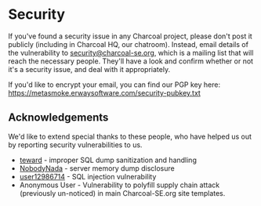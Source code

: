 ---
---

# Security

If you've found a security issue in any Charcoal project, please don't post it publicly
(including in Charcoal HQ, our chatroom). Instead, email details of the vulnerability to 
[security@charcoal-se.org](mailto:security@charcoal-se.org), which is a mailing list that will reach the necessary people.
They'll have a look and confirm whether or not it's a security issue, and deal with it appropriately.

If you'd like to encrypt your email, you can find our PGP key here: <https://metasmoke.erwaysoftware.com/security-pubkey.txt>

## Acknowledgements
We'd like to extend special thanks to these people, who have helped us out by reporting security vulnerabilities to us.

 - [teward](https://stackoverflow.com/users/603346/thomas-ward) - improper SQL dump sanitization and handling
 - [NobodyNada](https://stackoverflow.com/users/3476191/nobodynada) - server memory dump disclosure
 - [user12986714](https://stackoverflow.com/users/12986714/user12986714) - SQL injection vulnerability
 - Anonymous User - Vulnerability to polyfill supply chain attack (previously un-noticed) in main Charcoal-SE.org site templates.
